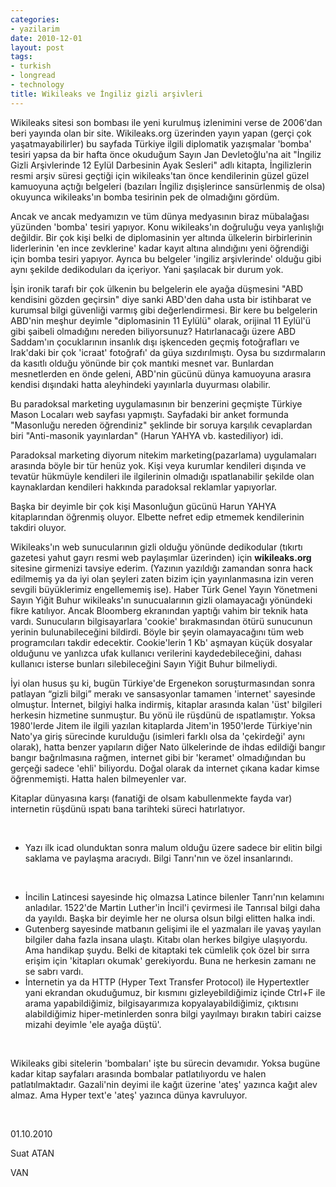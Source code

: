 ```yaml
---
categories:
- yazilarim
date: 2010-12-01
layout: post
tags:
- turkish
- longread
- technology
title: Wikileaks ve İngiliz gizli arşivleri
---
```


Wikileaks sitesi son bombası ile yeni kurulmuş izlenimini verse de 2006'dan beri yayında olan bir site. Wikileaks.org üzerinden yayın yapan (gerçi çok yaşatmayabilirler) bu sayfada Türkiye ilgili diplomatik yazışmalar 'bomba' tesiri yapsa da bir hafta önce okuduğum Sayın Jan Devletoğlu'na ait "İngiliz Gizli Arşivlerinde 12 Eylül Darbesinin Ayak Sesleri" adlı kitapta, İngilizlerin resmi arşiv süresi geçtiği için wikileaks'tan önce kendilerinin güzel güzel kamuoyuna açtığı belgeleri (bazıları İngiliz dışişlerince sansürlenmiş de olsa) okuyunca wikileaks'ın bomba tesirinin pek de olmadığını gördüm.

Ancak ve ancak medyamızın ve tüm dünya medyasının biraz mübalağası yüzünden 'bomba' tesiri yapıyor. Konu wikileaks'ın doğruluğu veya yanlışlığı değildir. Bir çok kişi belki de diplomasinin yer altında ülkelerin birbirlerinin liderlerinin 'en ince zevklerine' kadar kayıt altına alındığını yeni öğrendiği için bomba tesiri yapıyor. Ayrıca bu belgeler 'ingiliz arşivlerinde' olduğu gibi aynı şekilde dedikoduları da içeriyor. Yani şaşılacak bir durum yok.

İşin ironik tarafı bir çok ülkenin bu belgelerin ele ayağa düşmesini "ABD kendisini gözden geçirsin" diye sanki ABD'den daha usta bir istihbarat ve kurumsal bilgi güvenliği varmış gibi değerlendirmesi. Bir kere bu belgelerin ABD'nin meşhur deyimle "diplomasinin 11 Eylülü" olarak, orijinal 11 Eylül'ü gibi şaibeli olmadığını nereden biliyorsunuz? Hatırlanacağı üzere ABD Saddam'ın çocuklarının insanlık dışı işkenceden geçmiş fotoğrafları ve Irak'daki bir çok 'icraat' fotoğrafı' da güya sızdırılmıştı. Oysa bu sızdırmaların da kasıtlı olduğu yönünde bir çok mantıki mesnet var. Bunlardan mesnetlerden en önde geleni, ABD'nin gücünü dünya kamuoyuna arasıra kendisi dışındaki hatta aleyhindeki yayınlarla duyurması olabilir.

Bu paradoksal marketing uygulamasının bir benzerini geçmişte Türkiye Mason Locaları web sayfası yapmıştı. Sayfadaki bir anket formunda "Masonluğu nereden öğrendiniz" şeklinde bir soruya karşılık cevaplardan biri "Anti-masonik yayınlardan" (Harun YAHYA vb. kastediliyor) idi.

Paradoksal marketing diyorum nitekim marketing(pazarlama) uygulamaları arasında böyle bir tür henüz yok. Kişi veya kurumlar kendileri dışında ve tevatür hükmüyle kendileri ile ilgilerinin olmadığı ıspatlanabilir şekilde olan kaynaklardan kendileri hakkında paradoksal reklamlar yapıyorlar.

Başka bir deyimle bir çok kişi Masonluğun gücünü Harun YAHYA kitaplarından öğrenmiş oluyor. Elbette nefret edip etmemek kendilerinin takdiri oluyor.

Wikileaks'ın web sunucularının gizli olduğu yönünde dedikodular (tıkırtı gazetesi yahut gayrı resmi web paylaşımlar üzerinden) için **wikileaks.org** sitesine girmenizi tavsiye ederim. (Yazının yazıldığı zamandan sonra hack edilmemiş ya da iyi olan şeyleri zaten bizim için yayınlanmasına izin veren sevgili büyüklerimiz engellememiş ise). Haber Türk Genel Yayın Yönetmeni Sayın Yiğit Buhur wikileaks'ın sunucualarının gizli olamayacağı yönündeki fikre katılıyor. Ancak Bloomberg ekranından yaptığı vahim bir teknik hata vardı. Sunucuların bilgisayarlara 'cookie' bırakmasından ötürü sunucunun yerinin bulunabileceğini bildirdi. Böyle bir şeyin olamayacağını tüm web programcıları takdir edecektir. Cookie'lerin 1 Kb' aşmayan küçük dosyalar olduğunu ve yanlızca ufak kullanıcı verilerini kaydedebileceğini, dahası kullanıcı isterse bunları silebileceğini Sayın Yiğit Buhur bilmeliydi.

İyi olan husus şu ki, bugün Türkiye'de Ergenekon soruşturmasından sonra patlayan “gizli bilgi” merakı ve sansasyonlar tamamen 'internet' sayesinde olmuştur. İnternet, bilgiyi halka indirmiş, kitaplar arasında kalan 'üst' bilgileri herkesin hizmetine sunmuştur. Bu yönü ile rüşdünü de ıspatlamıştır. Yoksa 1980'lerde Jitem ile ilgili yazılan kitaplarda Jitem'in 1950'lerde Türkiye'nin Nato'ya giriş sürecinde kurulduğu (isimleri farklı olsa da 'çekirdeği' aynı olarak), hatta benzer yapıların diğer Nato ülkelerinde de ihdas edildiği bangır bangır bağrılmasına rağmen, internet gibi bir 'keramet' olmadığından bu gerçeği sadece 'ehli' biliyordu. Doğal olarak da internet çıkana kadar kimse öğrenmemişti. Hatta halen bilmeyenler var.

Kitaplar dünyasına karşı (fanatiği de olsam kabullenmekte fayda var) internetin rüşdünü ıspatı bana tarihteki süreci hatırlatıyor.

 

- Yazı ilk icad olunduktan sonra malum olduğu üzere sadece bir elitin bilgi saklama ve paylaşma aracıydı. Bilgi Tanrı'nın ve özel insanlarındı.

 

- İncilin Latincesi sayesinde hiç olmazsa Latince bilenler Tanrı'nın kelamını anladılar. 1522'de Martin Luther'in İncil'i çevirmesi ile Tanrısal bilgi daha da yayıldı. Başka bir deyimle her ne olursa olsun bilgi elitten halka indi.
- Gutenberg sayesinde matbanın gelişimi ile el yazmaları ile yavaş yayılan bilgiler daha fazla insana ulaştı. Kitabı olan herkes bilgiye ulaşıyordu. Ama handikap şuydu. Belki de kitaptaki tek cümlelik çok özel bir sırra erişim için 'kitapları okumak' gerekiyordu. Buna ne herkesin zamanı ne se sabrı vardı.
- İnternetin ya da HTTP (Hyper Text Transfer Protocol) ile Hypertextler yani ekrandan okuduğumuz, bir kısmını gizleyebildiğimiz içinde Ctrl+F ile arama yapabildiğimiz, bilgisayarımıza kopyalayabildiğimiz, çıktısını alabildiğimiz hiper-metinlerden sonra bilgi yayılmayı bırakın tabiri caizse mizahi deyimle 'ele ayağa düştü'.

 

Wikileaks gibi sitelerin 'bombaları' işte bu sürecin devamıdır. Yoksa bugüne kadar kitap sayfaları arasında bombalar patlatılıyordu ve halen patlatılmaktadır. Gazali'nin deyimi ile kağıt üzerine 'ateş' yazınca kağıt alev almaz. Ama Hyper text'e 'ateş' yazınca dünya kavruluyor.

 

01.10.2010

Suat ATAN

VAN

